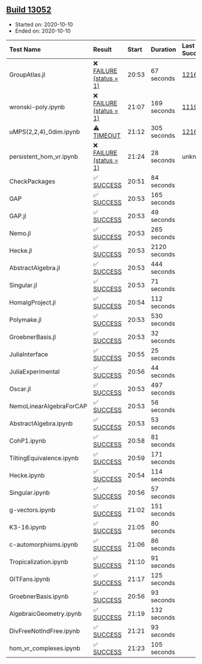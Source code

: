## [Build 13052](https://oscarci.mathematik.uni-kl.de/job/oscar/13052/)

* Started on: 2020-10-10
* Ended on: 2020-10-10

| Test Name    | Result | Start | Duration | Last Success | First Failure |
|:-------------|:-------|:------|:---------|:-------------|:--------------|
| GroupAtlas.jl | ❌ [FAILURE (status = 1)](https://oscarci.mathematik.uni-kl.de/job/oscar/13052/artifact/logs/build-13052/GroupAtlas.jl.log) | 20:53 | 67 seconds | [12167](https://oscarci.mathematik.uni-kl.de/job/oscar/12167/) | [12168](https://oscarci.mathematik.uni-kl.de/job/oscar/12168/) |
| wronski-poly.ipynb | ❌ [FAILURE (status = 1)](https://oscarci.mathematik.uni-kl.de/job/oscar/13052/artifact/logs/build-13052/wronski-poly.ipynb.log) | 21:07 | 169 seconds | [11192](https://oscarci.mathematik.uni-kl.de/job/oscar/11192/) | [11193](https://oscarci.mathematik.uni-kl.de/job/oscar/11193/) |
| uMPS(2,2,4)_0dim.ipynb | ⚠ [TIMEOUT](https://oscarci.mathematik.uni-kl.de/job/oscar/13052/artifact/logs/build-13052/uMPS-2-2-4-_0dim.ipynb.log) | 21:12 | 305 seconds | [12167](https://oscarci.mathematik.uni-kl.de/job/oscar/12167/) | [12168](https://oscarci.mathematik.uni-kl.de/job/oscar/12168/) |
| persistent_hom_vr.ipynb | ❌ [FAILURE (status = 1)](https://oscarci.mathematik.uni-kl.de/job/oscar/13052/artifact/logs/build-13052/persistent_hom_vr.ipynb.log) | 21:24 | 28 seconds | unknown | unknown |
| CheckPackages | ✅ [SUCCESS](https://oscarci.mathematik.uni-kl.de/job/oscar/13052/artifact/logs/build-13052/CheckPackages.log) | 20:51 | 84 seconds |  |  |
| GAP | ✅ [SUCCESS](https://oscarci.mathematik.uni-kl.de/job/oscar/13052/artifact/logs/build-13052/GAP.log) | 20:53 | 165 seconds |  |  |
| GAP.jl | ✅ [SUCCESS](https://oscarci.mathematik.uni-kl.de/job/oscar/13052/artifact/logs/build-13052/GAP.jl.log) | 20:53 | 49 seconds |  |  |
| Nemo.jl | ✅ [SUCCESS](https://oscarci.mathematik.uni-kl.de/job/oscar/13052/artifact/logs/build-13052/Nemo.jl.log) | 20:53 | 265 seconds |  |  |
| Hecke.jl | ✅ [SUCCESS](https://oscarci.mathematik.uni-kl.de/job/oscar/13052/artifact/logs/build-13052/Hecke.jl.log) | 20:53 | 2120 seconds |  |  |
| AbstractAlgebra.jl | ✅ [SUCCESS](https://oscarci.mathematik.uni-kl.de/job/oscar/13052/artifact/logs/build-13052/AbstractAlgebra.jl.log) | 20:53 | 444 seconds |  |  |
| Singular.jl | ✅ [SUCCESS](https://oscarci.mathematik.uni-kl.de/job/oscar/13052/artifact/logs/build-13052/Singular.jl.log) | 20:53 | 71 seconds |  |  |
| HomalgProject.jl | ✅ [SUCCESS](https://oscarci.mathematik.uni-kl.de/job/oscar/13052/artifact/logs/build-13052/HomalgProject.jl.log) | 20:54 | 112 seconds |  |  |
| Polymake.jl | ✅ [SUCCESS](https://oscarci.mathematik.uni-kl.de/job/oscar/13052/artifact/logs/build-13052/Polymake.jl.log) | 20:53 | 530 seconds |  |  |
| GroebnerBasis.jl | ✅ [SUCCESS](https://oscarci.mathematik.uni-kl.de/job/oscar/13052/artifact/logs/build-13052/GroebnerBasis.jl.log) | 20:53 | 32 seconds |  |  |
| JuliaInterface | ✅ [SUCCESS](https://oscarci.mathematik.uni-kl.de/job/oscar/13052/artifact/logs/build-13052/JuliaInterface.log) | 20:55 | 25 seconds |  |  |
| JuliaExperimental | ✅ [SUCCESS](https://oscarci.mathematik.uni-kl.de/job/oscar/13052/artifact/logs/build-13052/JuliaExperimental.log) | 20:56 | 44 seconds |  |  |
| Oscar.jl | ✅ [SUCCESS](https://oscarci.mathematik.uni-kl.de/job/oscar/13052/artifact/logs/build-13052/Oscar.jl.log) | 20:53 | 497 seconds |  |  |
| NemoLinearAlgebraForCAP | ✅ [SUCCESS](https://oscarci.mathematik.uni-kl.de/job/oscar/13052/artifact/logs/build-13052/NemoLinearAlgebraForCAP.log) | 20:53 | 56 seconds |  |  |
| AbstractAlgebra.ipynb | ✅ [SUCCESS](https://oscarci.mathematik.uni-kl.de/job/oscar/13052/artifact/logs/build-13052/AbstractAlgebra.ipynb.log) | 20:53 | 53 seconds |  |  |
| CohP1.ipynb | ✅ [SUCCESS](https://oscarci.mathematik.uni-kl.de/job/oscar/13052/artifact/logs/build-13052/CohP1.ipynb.log) | 20:58 | 81 seconds |  |  |
| TiltingEquivalence.ipynb | ✅ [SUCCESS](https://oscarci.mathematik.uni-kl.de/job/oscar/13052/artifact/logs/build-13052/TiltingEquivalence.ipynb.log) | 20:59 | 171 seconds |  |  |
| Hecke.ipynb | ✅ [SUCCESS](https://oscarci.mathematik.uni-kl.de/job/oscar/13052/artifact/logs/build-13052/Hecke.ipynb.log) | 20:54 | 114 seconds |  |  |
| Singular.ipynb | ✅ [SUCCESS](https://oscarci.mathematik.uni-kl.de/job/oscar/13052/artifact/logs/build-13052/Singular.ipynb.log) | 20:56 | 57 seconds |  |  |
| g-vectors.ipynb | ✅ [SUCCESS](https://oscarci.mathematik.uni-kl.de/job/oscar/13052/artifact/logs/build-13052/g-vectors.ipynb.log) | 21:02 | 151 seconds |  |  |
| K3-16.ipynb | ✅ [SUCCESS](https://oscarci.mathematik.uni-kl.de/job/oscar/13052/artifact/logs/build-13052/K3-16.ipynb.log) | 21:05 | 80 seconds |  |  |
| c-automorphisms.ipynb | ✅ [SUCCESS](https://oscarci.mathematik.uni-kl.de/job/oscar/13052/artifact/logs/build-13052/c-automorphisms.ipynb.log) | 21:06 | 86 seconds |  |  |
| Tropicalization.ipynb | ✅ [SUCCESS](https://oscarci.mathematik.uni-kl.de/job/oscar/13052/artifact/logs/build-13052/Tropicalization.ipynb.log) | 21:10 | 91 seconds |  |  |
| GITFans.ipynb | ✅ [SUCCESS](https://oscarci.mathematik.uni-kl.de/job/oscar/13052/artifact/logs/build-13052/GITFans.ipynb.log) | 21:17 | 125 seconds |  |  |
| GroebnerBasis.ipynb | ✅ [SUCCESS](https://oscarci.mathematik.uni-kl.de/job/oscar/13052/artifact/logs/build-13052/GroebnerBasis.ipynb.log) | 20:56 | 93 seconds |  |  |
| AlgebraicGeometry.ipynb | ✅ [SUCCESS](https://oscarci.mathematik.uni-kl.de/job/oscar/13052/artifact/logs/build-13052/AlgebraicGeometry.ipynb.log) | 21:19 | 132 seconds |  |  |
| DivFreeNotIndFree.ipynb | ✅ [SUCCESS](https://oscarci.mathematik.uni-kl.de/job/oscar/13052/artifact/logs/build-13052/DivFreeNotIndFree.ipynb.log) | 21:21 | 93 seconds |  |  |
| hom_vr_complexes.ipynb | ✅ [SUCCESS](https://oscarci.mathematik.uni-kl.de/job/oscar/13052/artifact/logs/build-13052/hom_vr_complexes.ipynb.log) | 21:23 | 105 seconds |  |  |
